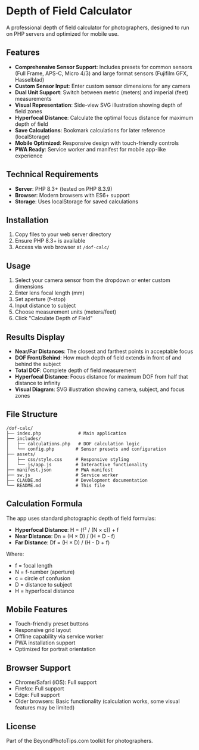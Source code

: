 # Depth of Field Calculator

A professional depth of field calculator for photographers, designed to run on PHP servers and optimized for mobile use.

## Features

- **Comprehensive Sensor Support**: Includes presets for common sensors (Full Frame, APS-C, Micro 4/3) and large format sensors (Fujifilm GFX, Hasselblad)
- **Custom Sensor Input**: Enter custom sensor dimensions for any camera
- **Dual Unit Support**: Switch between metric (meters) and imperial (feet) measurements
- **Visual Representation**: Side-view SVG illustration showing depth of field zones
- **Hyperfocal Distance**: Calculate the optimal focus distance for maximum depth of field
- **Save Calculations**: Bookmark calculations for later reference (localStorage)
- **Mobile Optimized**: Responsive design with touch-friendly controls
- **PWA Ready**: Service worker and manifest for mobile app-like experience

## Technical Requirements

- **Server**: PHP 8.3+ (tested on PHP 8.3.9)
- **Browser**: Modern browsers with ES6+ support
- **Storage**: Uses localStorage for saved calculations

## Installation

1. Copy files to your web server directory
2. Ensure PHP 8.3+ is available
3. Access via web browser at `/dof-calc/`

## Usage

1. Select your camera sensor from the dropdown or enter custom dimensions
2. Enter lens focal length (mm)
3. Set aperture (f-stop)
4. Input distance to subject
5. Choose measurement units (meters/feet)
6. Click "Calculate Depth of Field"

## Results Display

- **Near/Far Distances**: The closest and farthest points in acceptable focus
- **DOF Front/Behind**: How much depth of field extends in front of and behind the subject
- **Total DOF**: Complete depth of field measurement
- **Hyperfocal Distance**: Focus distance for maximum DOF from half that distance to infinity
- **Visual Diagram**: SVG illustration showing camera, subject, and focus zones

## File Structure

```
/dof-calc/
├── index.php              # Main application
├── includes/
│   ├── calculations.php   # DOF calculation logic
│   └── config.php        # Sensor presets and configuration
├── assets/
│   ├── css/style.css     # Responsive styling
│   └── js/app.js         # Interactive functionality
├── manifest.json         # PWA manifest
├── sw.js                 # Service worker
├── CLAUDE.md             # Development documentation
└── README.md             # This file
```

## Calculation Formula

The app uses standard photographic depth of field formulas:

- **Hyperfocal Distance**: H = (f² / (N × c)) + f
- **Near Distance**: Dn = (H × D) / (H + D - f)
- **Far Distance**: Df = (H × D) / (H - D + f)

Where:
- f = focal length
- N = f-number (aperture)
- c = circle of confusion
- D = distance to subject
- H = hyperfocal distance

## Mobile Features

- Touch-friendly preset buttons
- Responsive grid layout
- Offline capability via service worker
- PWA installation support
- Optimized for portrait orientation

## Browser Support

- Chrome/Safari (iOS): Full support
- Firefox: Full support
- Edge: Full support
- Older browsers: Basic functionality (calculation works, some visual features may be limited)

## License

Part of the BeyondPhotoTips.com toolkit for photographers.